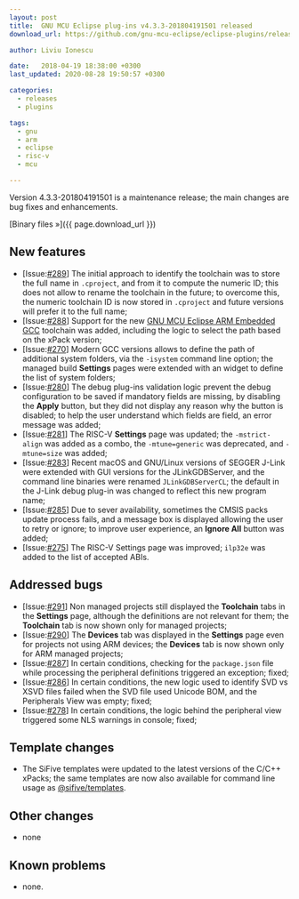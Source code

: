 ```yaml
---
layout: post
title:  GNU MCU Eclipse plug-ins v4.3.3-201804191501 released
download_url: https://github.com/gnu-mcu-eclipse/eclipse-plugins/releases/tag/v4.3.3-201804191501/

author: Liviu Ionescu

date:   2018-04-19 18:38:00 +0300
last_updated: 2020-08-28 19:50:57 +0300

categories:
  - releases
  - plugins

tags:
  - gnu
  - arm
  - eclipse
  - risc-v
  - mcu

---
```


Version 4.3.3-201804191501 is a maintenance release; the main changes are bug fixes and enhancements.

[Binary files »]({{ page.download_url }})


## New features

- [Issue:[#289](https://github.com/gnu-mcu-eclipse/eclipse-plugins/issues/289)] The initial approach to identify the toolchain was to store the full name in `.cproject`, and from it to compute the numeric ID; this does not allow to rename the toolchain in the future; to overcome this, the numeric toolchain ID is now stored in `.cproject` and future versions will prefer it to the full name;
- [Issue:[#288](https://github.com/gnu-mcu-eclipse/eclipse-plugins/issues/288)] Support for the new [GNU MCU Eclipse ARM Embedded GCC](https://github.com/gnu-mcu-eclipse/arm-none-eabi-gcc) toolchain was added, including the logic to select the path based on the xPack version;
- [Issue:[#270](https://github.com/gnu-mcu-eclipse/eclipse-plugins/issues/270)] Modern GCC versions allows to define the path of additional system folders, via the `-isystem` command line option; the managed build **Settings** pages were extended with an widget to define the list of system folders;
- [Issue:[#280](https://github.com/gnu-mcu-eclipse/eclipse-plugins/issues/280)] The debug plug-ins validation logic prevent the debug configuration to be saved if mandatory fields are missing, by disabling the **Apply** button, but they did not display any reason why the button is disabled; to help the user understand which fields are field, an error message was added;
- [Issue:[#281](https://github.com/gnu-mcu-eclipse/eclipse-plugins/issues/281)] The RISC-V **Settings** page was updated; the `-mstrict-align` was added as a combo, the `-mtune=generic` was deprecated, and `-mtune=size` was added;
- [Issue:[#283](https://github.com/gnu-mcu-eclipse/eclipse-plugins/issues/283)] Recent macOS and GNU/Linux versions of SEGGER J-Link were extended with GUI versions for the JLinkGDBServer, and the command line binaries were renamed `JLinkGDBServerCL`; the default in the J-Link debug plug-in was changed to reflect this new program name;
- [Issue:[#285](https://github.com/gnu-mcu-eclipse/eclipse-plugins/issues/285)] Due to sever availability, sometimes the CMSIS packs update process fails, and a message box is displayed allowing the user to retry or ignore; to improve user experience, an **Ignore All** button was added;
- [Issue:[#275](https://github.com/gnu-mcu-eclipse/eclipse-plugins/issues/275)] The RISC-V Settings page was improved; `ilp32e`  was added to the list of accepted ABIs.

## Addressed bugs

- [Issue:[#291](https://github.com/gnu-mcu-eclipse/eclipse-plugins/issues/291)] Non managed projects still displayed the **Toolchain** tabs in the **Settings** page, although the definitions are not relevant for them; the **Toolchain** tab is now shown only for managed projects;
- [Issue:[#290](https://github.com/gnu-mcu-eclipse/eclipse-plugins/issues/290)] The **Devices** tab was displayed in the **Settings** page even for projects not using ARM devices; the **Devices** tab is now shown only for ARM managed projects;
- [Issue:[#287](https://github.com/gnu-mcu-eclipse/eclipse-plugins/issues/287)] In certain conditions, checking for the `package.json` file while processing the peripheral definitions triggered an exception; fixed;
- [Issue:[#286](https://github.com/gnu-mcu-eclipse/eclipse-plugins/issues/286)] In certain conditions, the new logic used to identify SVD vs XSVD files failed when the SVD file used Unicode BOM, and the Peripherals View was empty; fixed;
- [Issue:[#278](https://github.com/gnu-mcu-eclipse/eclipse-plugins/issues/278)] In certain conditions, the logic behind the peripheral view triggered some NLS warnings in console; fixed;

## Template changes

- The SiFive templates were updated to the latest versions of the C/C++ xPacks; the same templates are now also available for command line usage as [@sifive/templates](https://www.npmjs.com/package/@sifive/templates).

## Other changes

- none

## Known problems

- none.
